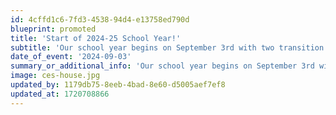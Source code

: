 ```yaml
---
id: 4cffd1c6-7fd3-4538-94d4-e13758ed790d
blueprint: promoted
title: 'Start of 2024-25 School Year!'
subtitle: 'Our school year begins on September 3rd with two transition days. Caregivers will receive a welcome email from their classroom teachers with more information about the start of the school year in mid-August.'
date_of_event: '2024-09-03'
summary_or_additional_info: 'Our school year begins on September 3rd with two transition days. Classroom assignments will be shared by school leadership on August 5th. Caregivers will receive a welcome email from their classroom teachers with more information about the start of the school year in mid-August.'
image: ces-house.jpg
updated_by: 1179db75-8eeb-4bad-8e60-d5005aef7ef8
updated_at: 1720708866
---
```

